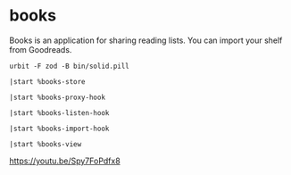 # books

Books is an application for sharing reading lists. You can import your shelf from Goodreads.

`urbit -F zod -B bin/solid.pill`

`|start %books-store`

`|start %books-proxy-hook`

`|start %books-listen-hook`

`|start %books-import-hook`

`|start %books-view`

https://youtu.be/Spy7FoPdfx8
